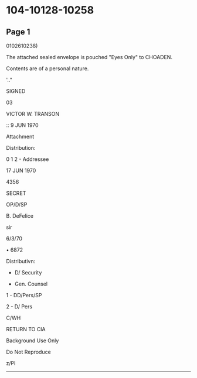 # 104-10128-10258

## Page 1

0102610238)

The attached sealed envelope is pouched "Eyes Only" to CHOADEN.

Contents are of a personal nature.

'.."

SIGNED

03

VICTOR W. TRANSON

:: 9 JUN 1970

Attachment

Distribution:

0 1 2 - Addressee

17 JUN 1970

4356

SECRET

OP/D/SP

B. DeFelice

sir

6/3/70

• 6872

Distributivn:

- D/ Security

- Gen. Counsel

1 - DD/Pers/SP

2 - D/ Pers

C/WH

RETURN TO CIA

Background Use Only

Do Not Reproduce

z/Pl

---

